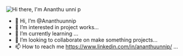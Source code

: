 <img src="https://raw.githubusercontent.com/athiratj/athiratj/master/assets/new.png" alt="Hi there, I'm Ananthu unni p" />



- 👋 Hi, I’m @Ananthuunnip
- 👀 I’m interested in project works...
- 🌱 I’m currently learning  ...
- 💞️ I’m looking to collaborate on make something projects...
- 📫 How to reach me https://www.linkedin.com/in/ananthuunnip/ ...

<!---
Ananthuunnip/Ananthuunnip is a ✨ special ✨ repository because its `README.md` (this file) appears on your GitHub profile.
You can click the Preview link to take a look at your changes.
--->
